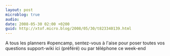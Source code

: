 ```yaml
---
layout: post
microblog: true
audio: 
date: 2008-05-30 02:00 +0200
guid: http://xtof.micro.blog/2008/05/30/t823340139.html
---
```

A tous les planners #opencamp, sentez-vous à l'aise pour poser toutes vos questions support-wiki ici (préféré) ou par téléphone ce week-end
